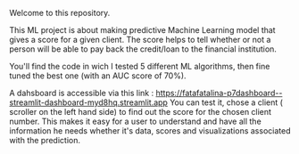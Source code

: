 
Welcome to this repository.

This ML project is about making predictive Machine Learning model that gives a score for a given client.
The score helps to tell whether or not a person will be able to pay back the credit/loan to the financial institution.

You'll find the code in wich I tested 5 different ML algorithms, then fine tuned the best one (with an AUC score of 70%).

A dahsboard is accessible via this link : https://fatafatalina-p7dashboard--streamlit-dashboard-myd8hq.streamlit.app
You can test it, chose a client ( scroller on the left hand side) to find out the score for the chosen client number.
This makes it easy for a user to understand and have all the information he needs whether it's data, scores  and visualizations associated with the prediction. 
